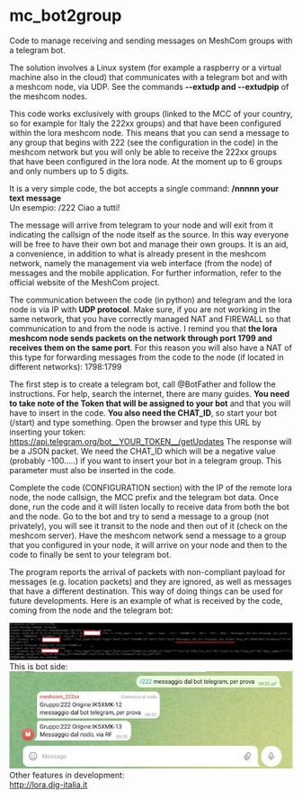 # mc_bot2group
Code to manage receiving and sending messages on MeshCom groups with a telegram bot.<br>

The solution involves a Linux system (for example a raspberry or a virtual machine also in the cloud) that communicates with a telegram bot and with a meshcom node, via UDP. See the commands **--extudp and --extudpip** of the meshcom nodes.<br>

This code works exclusively with groups (linked to the MCC of your country, so for example for Italy the 222xx groups) and that have been configured within the lora meshcom node. This means that you can send a message to any group that begins with 222 (see the configuration in the code) in the meshcom network but you will only be able to receive the 222xx groups that have been configured in the lora node. At the moment up to 6 groups and only numbers up to 5 digits.<br>

It is a very simple code, the bot accepts a single command: **/nnnnn your text message**<br>Un esempio: /222 Ciao a tutti!

The message will arrive from telegram to your node and will exit from it indicating the callsign of the node itself as the source. In this way everyone will be free to have their own bot and manage their own groups. It is an aid, a convenience, in addition to what is already present in the meshcom network, namely the management via web interface (from the node) of messages and the mobile application. For further information, refer to the official website of the MeshCom project.<br>

The communication between the code (in python) and telegram and the lora node is via IP with **UDP protocol**. Make sure, if you are not working in the same network, that you have correctly managed NAT and FIREWALL so that communication to and from the node is active. I remind you that **the lora meshcom node sends packets on the network through port 1799 and receives them on the same port**. For this reason you will also have a NAT of this type for forwarding messages from the code to the node (if located in different networks): 1798:1799<br>

The first step is to create a telegram bot, call @BotFather and follow the instructions. For help, search the internet, there are many guides. **You need to take note of the Token that will be assigned to your bot** and that you will have to insert in the code. **You also need the CHAT_ID**, so start your bot (/start) and type something. Open the browser and type this URL by inserting your token: https://api.telegram.org/bot__YOUR_TOKEN__/getUpdates The response will be a JSON packet. We need the CHAT_ID which will be a negative value (probably -100.....) if you want to insert your bot in a telegram group. This parameter must also be inserted in the code.<br>

Complete the code (CONFIGURATION section) with the IP of the remote lora node, the node callsign, the MCC prefix and the telegram bot data. Once done, run the code and it will listen locally to receive data from both the bot and the node. Go to the bot and try to send a message to a group (not privately), you will see it transit to the node and then out of it (check on the meshcom server). Have the meshcom network send a message to a group that you configured in your node, it will arrive on your node and then to the code to finally be sent to your telegram bot.<br>

The program reports the arrival of packets with non-compliant payload for messages (e.g. location packets) and they are ignored, as well as messages that have a different destination. This way of doing things can be used for future developments. Here is an example of what is received by the code, coming from the node and the telegram bot:<br>

![](https://github.com/ik5xmk/mc_bot2group/blob/main/mc_bot2group_01.jpg)
<br>
This is bot side:
<br>
![](https://github.com/ik5xmk/mc_bot2group/blob/main/mc_bot2group_02.jpg)
<br>
Other features in development:<br>
http://lora.dig-italia.it
